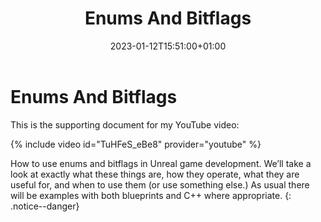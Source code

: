 ﻿---
title: "Enums And Bitflags"
excerpt: "How to use enums and bitflags in Unreal game development."
date: 2023-01-12T15:51:00+01:00
last_modified_at:  2023-01-12T15:51:00+01:00

---

# Enums And Bitflags
This is the supporting document for my YouTube video:

{% include video id="TuHFeS_eBe8" provider="youtube" %}

How to use enums and bitflags in Unreal game development.
We’ll take a look at exactly what these things are, how they operate, 
what they are useful for, and when to use them (or use something else.)
As usual there will be examples with both blueprints and C++ where appropriate.
{: .notice--danger}
